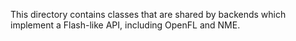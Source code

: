 This directory contains classes that are shared by backends which implement a Flash-like API, including OpenFL and NME.
